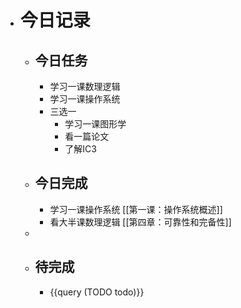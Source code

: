 - # 今日记录
	- ## 今日任务
		- 学习一课数理逻辑
		- 学习一课操作系统
		- 三选一
			- 学习一课图形学
			- 看一篇论文
			- 了解IC3
	- ##  今日完成
		- 学习一课操作系统 [[第一课：操作系统概述]]
		- 看大半课数理逻辑 [[第四章：可靠性和完备性]]
	-
	- ## 待完成
		- {{query (TODO todo)}}